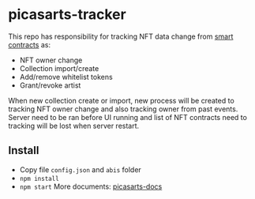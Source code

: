 # picasarts-tracker
This repo has responsibility for tracking NFT data change from [smart contracts](https://github.com/neitdung/picasarts-docs/blob/main/docs/contract.md) as:
- NFT owner change
- Collection import/create
- Add/remove whitelist tokens
- Grant/revoke artist

When new collection create or import, new process will be created to tracking NFT owner change and also tracking owner from past events. Server need to be ran before UI running and list of NFT contracts need to tracking will be lost when server restart.

## Install
- Copy file ```config.json``` and ```abis``` folder
- ```npm install```
- ```npm start```
More documents: [picasarts-docs](https://github.com/neitdung/picasarts-docs)
